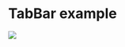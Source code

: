# TabBar example

<img src="https://github.com/ViniciusPRO20/TabBar-example/assets/115045547/df70a32c-33d7-47f6-9cd6-aa5ee2a1e86c"/>
